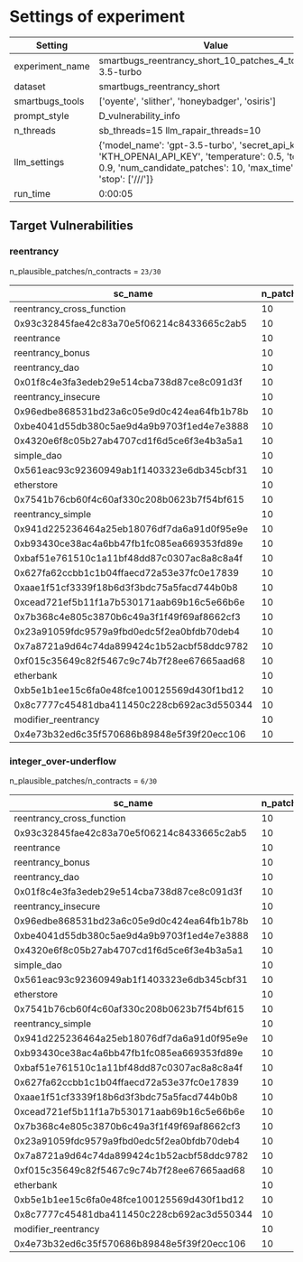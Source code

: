 # Settings of experiment

| Setting | Value |
| --- | --- |
| experiment_name | smartbugs_reentrancy_short_10_patches_4_tools_gpt-3.5-turbo |
| dataset | smartbugs_reentrancy_short |
| smartbugs_tools | ['oyente', 'slither', 'honeybadger', 'osiris'] |
| prompt_style | D_vulnerability_info |
| n_threads | sb_threads=15 llm_rapair_threads=10 |
| llm_settings | {'model_name': 'gpt-3.5-turbo', 'secret_api_key': 'KTH_OPENAI_API_KEY', 'temperature': 0.5, 'top_p': 0.9, 'num_candidate_patches': 10, 'max_time': 3600, 'stop': ['///']} |
| run_time | 0:00:05 |

## Target Vulnerabilities


### reentrancy
n_plausible_patches/n_contracts = `23/30`

| sc_name | n_patches | unique_paches_that_compile | best_patch | compiles | plausible_patch | slither | oyente | osiris | honeybadger |
| --- | --- | --- | --- | --- | --- | --- | --- | --- | --- |
| reentrancy_cross_function | 10 | 5/9 | patch_0 | True | False | Bug/Fix | Bug/Fix | Bug/Bug | Fix/Fix|
| 0x93c32845fae42c83a70e5f06214c8433665c2ab5 | 10 | 7/9 | patch_1 | True | True | Bug/Fix | Fix/Fix | Bug/Fix | Bug/Fix|
| reentrance | 10 | 6/6 | patch_0 | True | True | Bug/Fix | Bug/Fix | Bug/Fix | Fix/Fix|
| reentrancy_bonus | 10 | 1/9 | patch_6 | True | False | Bug/Bug | Fix/Fix | Bug/Fix | Fix/Fix|
| reentrancy_dao | 10 | 3/3 | patch_0 | True | False | Bug/Fix | Fix/Fix | Bug/Bug | Fix/Fix|
| 0x01f8c4e3fa3edeb29e514cba738d87ce8c091d3f | 10 | 8/10 | patch_4 | True | True | Bug/Fix | Fix/Fix | Bug/Fix | Bug/Fix|
| reentrancy_insecure | 10 | 8/9 | patch_4 | True | False | Bug/Bug | Fix/Fix | Bug/Fix | Bug/Fix|
| 0x96edbe868531bd23a6c05e9d0c424ea64fb1b78b | 10 | 9/9 | patch_0 | True | True | Bug/Fix | Fix/Fix | Fix/Fix | Bug/Fix|
| 0xbe4041d55db380c5ae9d4a9b9703f1ed4e7e3888 | 10 | 8/8 | patch_0 | True | True | Bug/Fix | Fix/Fix | Bug/Fix | Fix/Fix|
| 0x4320e6f8c05b27ab4707cd1f6d5ce6f3e4b3a5a1 | 10 | 7/10 | patch_0 | True | True | Bug/Fix | Bug/Fix | Bug/Fix | Fix/Fix|
| simple_dao | 10 | 9/9 | patch_0 | True | True | Bug/Fix | Bug/Fix | Fix/Fix | Bug/Fix|
| 0x561eac93c92360949ab1f1403323e6db345cbf31 | 10 | 9/10 | patch_2 | True | True | Bug/Fix | Fix/Fix | Bug/Fix | Bug/Fix|
| etherstore | 10 | 5/8 | patch_2 | True | True | Bug/Fix | Bug/Fix | Bug/Fix | Fix/Fix|
| 0x7541b76cb60f4c60af330c208b0623b7f54bf615 | 10 | 6/8 | patch_0 | True | True | Bug/Fix | Fix/Fix | Bug/Fix | Fix/Fix|
| reentrancy_simple | 10 | 10/10 | patch_0 | True | True | Bug/Fix | Fix/Fix | Bug/Fix | Bug/Fix|
| 0x941d225236464a25eb18076df7da6a91d0f95e9e | 10 | 7/8 | patch_0 | True | False | Fix/Fix | Bug/Fix | Bug/Bug | Fix/Fix|
| 0xb93430ce38ac4a6bb47fb1fc085ea669353fd89e | 10 | 8/10 | patch_0 | True | False | Bug/Bug | Fix/Fix | Bug/Fix | Bug/Fix|
| 0xbaf51e761510c1a11bf48dd87c0307ac8a8c8a4f | 10 | 6/7 | patch_8 | True | True | Bug/Fix | Bug/Fix | Bug/Fix | Fix/Fix|
| 0x627fa62ccbb1c1b04ffaecd72a53e37fc0e17839 | 10 | 1/10 | patch_4 | True | False | Bug/Fix | Bug/Fix | Bug/Bug | Fix/Fix|
| 0xaae1f51cf3339f18b6d3f3bdc75a5facd744b0b8 | 10 | 9/9 | patch_4 | True | True | Fix/Fix | Bug/Fix | Bug/Fix | Bug/Fix|
| 0xcead721ef5b11f1a7b530171aab69b16c5e66b6e | 10 | 8/8 | patch_0 | True | True | Fix/Fix | Bug/Fix | Bug/Fix | Fix/Fix|
| 0x7b368c4e805c3870b6c49a3f1f49f69af8662cf3 | 10 | 7/10 | patch_5 | True | True | Fix/Fix | Bug/Fix | Bug/Fix | Fix/Fix|
| 0x23a91059fdc9579a9fbd0edc5f2ea0bfdb70deb4 | 10 | 6/8 | patch_4 | True | True | Bug/Fix | Bug/Fix | Bug/Fix | Fix/Fix|
| 0x7a8721a9d64c74da899424c1b52acbf58ddc9782 | 10 | 8/10 | patch_4 | True | True | Fix/Fix | Bug/Fix | Fix/Fix | Bug/Fix|
| 0xf015c35649c82f5467c9c74b7f28ee67665aad68 | 10 | 5/10 | patch_4 | True | True | Bug/Fix | Fix/Fix | Bug/Fix | Bug/Fix|
| etherbank | 10 | 6/6 | patch_7 | True | True | Bug/Fix | Bug/Fix | Bug/Fix | Fix/Fix|
| 0xb5e1b1ee15c6fa0e48fce100125569d430f1bd12 | 10 | 10/10 | patch_1 | True | True | Bug/Fix | Bug/Fix | Bug/Fix | Fix/Fix|
| 0x8c7777c45481dba411450c228cb692ac3d550344 | 10 | 7/10 | patch_0 | True | True | Fix/Fix | Bug/Fix | Bug/Fix | Fix/Fix|
| modifier_reentrancy | 10 | 5/8 | patch_0 | True | True | Fix/Fix | Fix/Fix | Fix/Fix | Fix/Fix|
| 0x4e73b32ed6c35f570686b89848e5f39f20ecc106 | 10 | 6/8 | patch_1 | True | True | Bug/Fix | Fix/Fix | Bug/Fix | Bug/Fix|

### integer_over-underflow
n_plausible_patches/n_contracts = `6/30`

| sc_name | n_patches | unique_paches_that_compile | best_patch | compiles | plausible_patch | slither | oyente | osiris | honeybadger |
| --- | --- | --- | --- | --- | --- | --- | --- | --- | --- |
| reentrancy_cross_function | 10 | 5/9 | patch_0 | True | False | Fix/Fix | Fix/Fix | Bug/Bug | Fix/Fix|
| 0x93c32845fae42c83a70e5f06214c8433665c2ab5 | 10 | 7/9 | patch_6 | True | True | Bug/Fix | Fix/Fix | Fix/Fix | Fix/Fix|
| reentrance | 10 | 6/6 | patch_0 | True | False | Fix/Fix | Bug/Fix | Bug/Bug | Fix/Fix|
| reentrancy_bonus | 10 | 1/9 | patch_6 | True | False | Fix/Fix | Fix/Fix | Bug/Bug | Fix/Fix|
| reentrancy_dao | 10 | 3/3 | patch_1 | True | False | Fix/Fix | Fix/Fix | Bug/Bug | Fix/Fix|
| 0x01f8c4e3fa3edeb29e514cba738d87ce8c091d3f | 10 | 8/10 | patch_8 | True | True | Fix/Fix | Fix/Fix | Bug/Fix | Fix/Fix|
| reentrancy_insecure | 10 | 8/9 | patch_1 | True | True | Fix/Fix | Fix/Fix | Fix/Fix | Fix/Fix|
| 0x96edbe868531bd23a6c05e9d0c424ea64fb1b78b | 10 | 9/9 | patch_8 | True | True | Bug/Fix | Fix/Fix | Fix/Fix | Fix/Fix|
| 0xbe4041d55db380c5ae9d4a9b9703f1ed4e7e3888 | 10 | 8/8 | patch_4 | True | True | Fix/Fix | Fix/Fix | Bug/Fix | Fix/Fix|
| 0x4320e6f8c05b27ab4707cd1f6d5ce6f3e4b3a5a1 | 10 | 7/10 | patch_0 | True | False | Fix/Fix | Fix/Fix | Bug/Bug | Fix/Fix|
| simple_dao | 10 | 9/9 | patch_0 | True | False | Fix/Fix | Fix/Fix | Fix/Fix | Bug/Bug|
| 0x561eac93c92360949ab1f1403323e6db345cbf31 | 10 | 9/10 | patch_0 | True | False | Bug/Bug | Fix/Fix | Fix/Fix | Fix/Fix|
| etherstore | 10 | 5/8 | patch_1 | True | False | Fix/Fix | Bug/Bug | Bug/Bug | Fix/Fix|
| 0x7541b76cb60f4c60af330c208b0623b7f54bf615 | 10 | 6/8 | patch_0 | True | False | Fix/Fix | Fix/Fix | Bug/Bug | Fix/Fix|
| reentrancy_simple | 10 | 10/10 | patch_0 | True | False | Bug/Bug | Fix/Fix | Bug/Fix | Fix/Fix|
| 0x941d225236464a25eb18076df7da6a91d0f95e9e | 10 | 7/8 | patch_1 | True | False | Fix/Fix | Bug/Bug | Fix/Fix | Fix/Fix|
| 0xb93430ce38ac4a6bb47fb1fc085ea669353fd89e | 10 | 8/10 | patch_0 | True | False | Bug/Bug | Fix/Fix | Fix/Fix | Fix/Fix|
| 0xbaf51e761510c1a11bf48dd87c0307ac8a8c8a4f | 10 | 6/7 | patch_0 | True | False | Fix/Fix | Fix/Fix | Bug/Bug | Fix/Fix|
| 0x627fa62ccbb1c1b04ffaecd72a53e37fc0e17839 | 10 | 1/10 | patch_4 | True | False | Bug/Fix | Fix/Fix | Bug/Bug | Fix/Fix|
| 0xaae1f51cf3339f18b6d3f3bdc75a5facd744b0b8 | 10 | 9/9 | patch_0 | True | False | Fix/Fix | Fix/Fix | Bug/Bug | Fix/Fix|
| 0xcead721ef5b11f1a7b530171aab69b16c5e66b6e | 10 | 8/8 | patch_0 | True | False | Fix/Fix | Bug/Bug | Fix/Fix | Fix/Fix|
| 0x7b368c4e805c3870b6c49a3f1f49f69af8662cf3 | 10 | 7/10 | patch_1 | True | False | Fix/Fix | Bug/Bug | Fix/Fix | Fix/Fix|
| 0x23a91059fdc9579a9fbd0edc5f2ea0bfdb70deb4 | 10 | 6/8 | patch_0 | True | False | Fix/Fix | Fix/Fix | Bug/Bug | Fix/Fix|
| 0x7a8721a9d64c74da899424c1b52acbf58ddc9782 | 10 | 8/10 | patch_0 | True | False | Fix/Fix | Fix/Fix | Fix/Fix | Bug/Bug|
| 0xf015c35649c82f5467c9c74b7f28ee67665aad68 | 10 | 5/10 | patch_4 | True | True | Bug/Fix | Fix/Fix | Bug/Fix | Fix/Fix|
| etherbank | 10 | 6/6 | patch_0 | True | False | Fix/Bug | Fix/Fix | Fix/Fix | Fix/Fix|
| 0xb5e1b1ee15c6fa0e48fce100125569d430f1bd12 | 10 | 10/10 | patch_0 | True | False | Fix/Fix | Fix/Fix | Bug/Bug | Fix/Fix|
| 0x8c7777c45481dba411450c228cb692ac3d550344 | 10 | 7/10 | patch_0 | True | False | Fix/Fix | Fix/Fix | Bug/Bug | Fix/Fix|
| modifier_reentrancy | 10 | 5/8 | patch_0 | True | False | Fix/Bug | Fix/Fix | Fix/Fix | Fix/Fix|
| 0x4e73b32ed6c35f570686b89848e5f39f20ecc106 | 10 | 6/8 | patch_0 | True | False | Bug/Bug | Fix/Fix | Fix/Fix | Fix/Fix|

